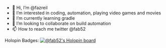 - 👋 Hi, I’m @fazreil
- 👀 I’m interested in coding, automation, playing video games and movies
- 🌱 I’m currently learning gradle
- 💞️ I’m looking to collaborate on build automation
- 📫 How to reach me twitter @fab52

Holopin Badges:
[![@fab52's Holopin board](https://holopin.me/fab52)](https://holopin.io/@fab52)

<!---
fazreil/fazreil is a ✨ special ✨ repository because its `README.md` (this file) appears on your GitHub profile.
You can click the Preview link to take a look at your changes.
--->
